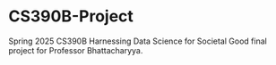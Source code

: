 # CS390B-Project
Spring 2025 CS390B Harnessing Data Science for Societal Good final project for Professor Bhattacharyya.

